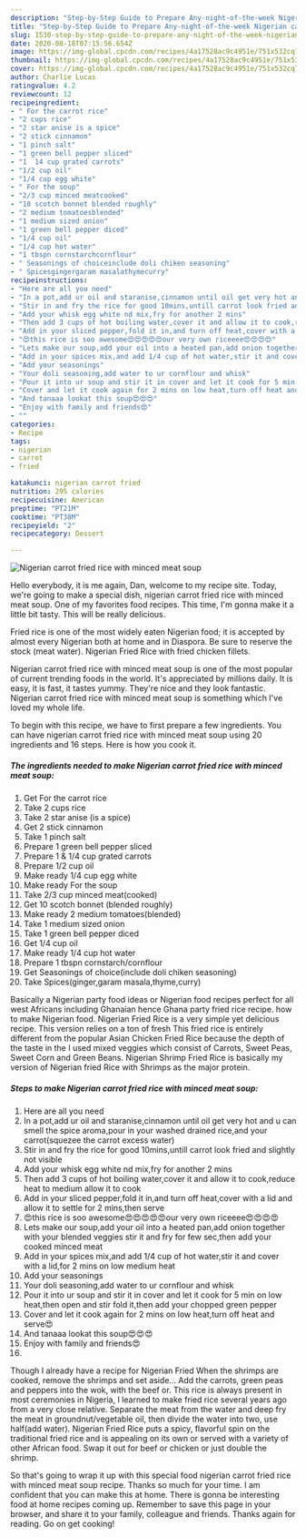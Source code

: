 ```yaml
---
description: "Step-by-Step Guide to Prepare Any-night-of-the-week Nigerian carrot fried rice with minced meat soup"
title: "Step-by-Step Guide to Prepare Any-night-of-the-week Nigerian carrot fried rice with minced meat soup"
slug: 1530-step-by-step-guide-to-prepare-any-night-of-the-week-nigerian-carrot-fried-rice-with-minced-meat-soup
date: 2020-08-18T07:15:56.654Z
image: https://img-global.cpcdn.com/recipes/4a17528ac9c4951e/751x532cq70/nigerian-carrot-fried-rice-with-minced-meat-soup-recipe-main-photo.jpg
thumbnail: https://img-global.cpcdn.com/recipes/4a17528ac9c4951e/751x532cq70/nigerian-carrot-fried-rice-with-minced-meat-soup-recipe-main-photo.jpg
cover: https://img-global.cpcdn.com/recipes/4a17528ac9c4951e/751x532cq70/nigerian-carrot-fried-rice-with-minced-meat-soup-recipe-main-photo.jpg
author: Charlie Lucas
ratingvalue: 4.2
reviewcount: 12
recipeingredient:
- " For the carrot rice"
- "2 cups rice"
- "2 star anise is a spice"
- "2 stick cinnamon"
- "1 pinch salt"
- "1 green bell pepper sliced"
- "1  14 cup grated carrots"
- "1/2 cup oil"
- "1/4 cup egg white"
- " For the soup"
- "2/3 cup minced meatcooked"
- "10 scotch bonnet blended roughly"
- "2 medium tomatoesblended"
- "1 medium sized onion"
- "1 green bell pepper diced"
- "1/4 cup oil"
- "1/4 cup hot water"
- "1 tbspn cornstarchcornflour"
- " Seasonings of choiceinclude doli chiken seasoning"
- " Spicesgingergaram masalathymecurry"
recipeinstructions:
- "Here are all you need"
- "In a pot,add ur oil and staranise,cinnamon until oil get very hot and u can smell the spice aroma,pour in your washed drained rice,and your carrot(squezee the carrot excess water)"
- "Stir in and fry the rice for good 10mins,untill carrot look fried and slightly not visible"
- "Add your whisk egg white nd mix,fry for another 2 mins"
- "Then add 3 cups of hot boiling water,cover it and allow it to cook,reduce heat to medium allow it to cook"
- "Add in your sliced pepper,fold it in,and turn off heat,cover with a lid and allow it to settle for 2 mins,then serve"
- "😍this rice is soo awesome😍😍😍😍😍our very own riceeee😍😍😍😍"
- "Lets make our soup,add your oil into a heated pan,add onion together with your blended veggies stir it and fry for few sec,then add your cooked minced meat"
- "Add in your spices mix,and add 1/4 cup of hot water,stir it and cover with a lid,for 2 mins on low medium heat"
- "Add your seasonings"
- "Your doli seasoning,add water to ur cornflour and whisk"
- "Pour it into ur soup and stir it in cover and let it cook for 5 min on low heat,then open and stir fold it,then add your chopped green pepper"
- "Cover and let it cook again for 2 mins on low heat,turn off heat and serve😍"
- "And tanaaa lookat this soup😍😍😍"
- "Enjoy with family and friends😍"
- ""
categories:
- Recipe
tags:
- nigerian
- carrot
- fried

katakunci: nigerian carrot fried 
nutrition: 295 calories
recipecuisine: American
preptime: "PT21M"
cooktime: "PT38M"
recipeyield: "2"
recipecategory: Dessert

---
```



![Nigerian carrot fried rice with minced meat soup](https://img-global.cpcdn.com/recipes/4a17528ac9c4951e/751x532cq70/nigerian-carrot-fried-rice-with-minced-meat-soup-recipe-main-photo.jpg)

Hello everybody, it is me again, Dan, welcome to my recipe site. Today, we're going to make a special dish, nigerian carrot fried rice with minced meat soup. One of my favorites food recipes. This time, I'm gonna make it a little bit tasty. This will be really delicious.

Fried rice is one of the most widely eaten Nigerian food; it is accepted by almost every Nigerian both at home and in Diaspora. Be sure to reserve the stock (meat water). Nigerian Fried Rice with fried chicken fillets.

Nigerian carrot fried rice with minced meat soup is one of the most popular of current trending foods in the world. It's appreciated by millions daily. It is easy, it is fast, it tastes yummy. They're nice and they look fantastic. Nigerian carrot fried rice with minced meat soup is something which I've loved my whole life.


To begin with this recipe, we have to first prepare a few ingredients. You can have nigerian carrot fried rice with minced meat soup using 20 ingredients and 16 steps. Here is how you cook it.

<!--inarticleads1-->

##### The ingredients needed to make Nigerian carrot fried rice with minced meat soup:

1. Get  For the carrot rice
1. Take 2 cups rice
1. Take 2 star anise (is a spice)
1. Get 2 stick cinnamon
1. Take 1 pinch salt
1. Prepare 1 green bell pepper sliced
1. Prepare 1 &amp; 1/4 cup grated carrots
1. Prepare 1/2 cup oil
1. Make ready 1/4 cup egg white
1. Make ready  For the soup
1. Take 2/3 cup minced meat(cooked)
1. Get 10 scotch bonnet (blended roughly)
1. Make ready 2 medium tomatoes(blended)
1. Take 1 medium sized onion
1. Take 1 green bell pepper diced
1. Get 1/4 cup oil
1. Make ready 1/4 cup hot water
1. Prepare 1 tbspn cornstarch/cornflour
1. Get  Seasonings of choice(include doli chiken seasoning)
1. Take  Spices(ginger,garam masala,thyme,curry)


Basically a Nigerian party food ideas or Nigerian food recipes perfect for all west Africans including Ghanaian hence Ghana party fried rice recipe. how to make Nigerian food. Nigerian Fried Rice is a very simple yet delicious recipe. This version relies on a ton of fresh This fried rice is entirely different from the popular Asian Chicken Fried Rice because the depth of the taste in the I used mixed veggies which consist of Carrots, Sweet Peas, Sweet Corn and Green Beans. Nigerian Shrimp Fried Rice is basically my version of Nigerian fried Rice with Shrimps as the major protein. 

<!--inarticleads2-->

##### Steps to make Nigerian carrot fried rice with minced meat soup:

1. Here are all you need
1. In a pot,add ur oil and staranise,cinnamon until oil get very hot and u can smell the spice aroma,pour in your washed drained rice,and your carrot(squezee the carrot excess water)
1. Stir in and fry the rice for good 10mins,untill carrot look fried and slightly not visible
1. Add your whisk egg white nd mix,fry for another 2 mins
1. Then add 3 cups of hot boiling water,cover it and allow it to cook,reduce heat to medium allow it to cook
1. Add in your sliced pepper,fold it in,and turn off heat,cover with a lid and allow it to settle for 2 mins,then serve
1. 😍this rice is soo awesome😍😍😍😍😍our very own riceeee😍😍😍😍
1. Lets make our soup,add your oil into a heated pan,add onion together with your blended veggies stir it and fry for few sec,then add your cooked minced meat
1. Add in your spices mix,and add 1/4 cup of hot water,stir it and cover with a lid,for 2 mins on low medium heat
1. Add your seasonings
1. Your doli seasoning,add water to ur cornflour and whisk
1. Pour it into ur soup and stir it in cover and let it cook for 5 min on low heat,then open and stir fold it,then add your chopped green pepper
1. Cover and let it cook again for 2 mins on low heat,turn off heat and serve😍
1. And tanaaa lookat this soup😍😍😍
1. Enjoy with family and friends😍
1. 


Though I already have a recipe for Nigerian Fried When the shrimps are cooked, remove the shrimps and set aside… Add the carrots, green peas and peppers into the wok, with the beef or. This rice is always present in most ceremonies in Nigeria, I learned to make fried rice several years ago from a very close relative. Separate the meat from the water and deep fry the meat in groundnut/vegetable oil, then divide the water into two, use half(add water). Nigerian Fried Rice puts a spicy, flavorful spin on the traditional fried rice and is appealing on its own or served with a variety of other African food. Swap it out for beef or chicken or just double the shrimp. 

So that's going to wrap it up with this special food nigerian carrot fried rice with minced meat soup recipe. Thanks so much for your time. I am confident that you can make this at home. There is gonna be interesting food at home recipes coming up. Remember to save this page in your browser, and share it to your family, colleague and friends. Thanks again for reading. Go on get cooking!
